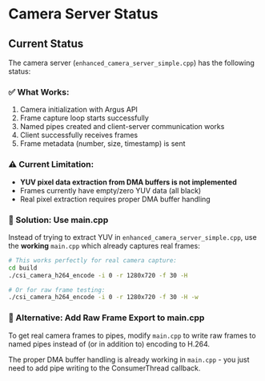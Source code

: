 # Camera Server Status

## Current Status

The camera server (`enhanced_camera_server_simple.cpp`) has the following status:

### ✅ What Works:
1. Camera initialization with Argus API
2. Frame capture loop starts successfully  
3. Named pipes created and client-server communication works
4. Client successfully receives frames
5. Frame metadata (number, size, timestamp) is sent

### ⚠️ Current Limitation:
- **YUV pixel data extraction from DMA buffers is not implemented**
- Frames currently have empty/zero YUV data (all black)
- Real pixel extraction requires proper DMA buffer handling

### 🎯 Solution: Use main.cpp

Instead of trying to extract YUV in `enhanced_camera_server_simple.cpp`, 
use the **working** `main.cpp` which already captures real frames:

```bash
# This works perfectly for real camera capture:
cd build
./csi_camera_h264_encode -i 0 -r 1280x720 -f 30 -H

# Or for raw frame testing:
./csi_camera_h264_encode -i 0 -r 1280x720 -f 30 -H -w
```

### 📝 Alternative: Add Raw Frame Export to main.cpp

To get real camera frames to pipes, modify `main.cpp` to write raw frames to 
named pipes instead of (or in addition to) encoding to H.264.

The proper DMA buffer handling is already working in `main.cpp` - you just 
need to add pipe writing to the ConsumerThread callback.

